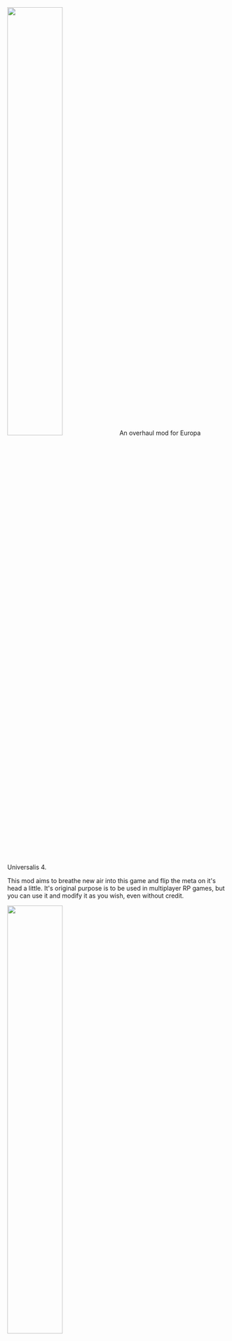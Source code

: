 <img src="https://i.imgur.com/fPT9tvI.png" height=50% width=50%>
 An overhaul mod for Europa Universalis 4.

 This mod aims to breathe new air into this game and flip the meta on it's head a little. It's original purpose is to be used in multiplayer RP games, but you can use it and modify it as you wish, even without credit.

<img src="https://i.imgur.com/j7ZGCLW.png" height=50% width=50%>

    <p align="center">
 Most of the code is taken from other mods:
    <p align="center">
<a href="https://steamcommunity.com/workshop/filedetails/?id=1626860092">Expanded Mod Family</a>
    <p align="center">
<a href="https://steamcommunity.com/sharedfiles/filedetails/?id=2895913903">Road to 1836</a>
    <p align="center">
<a href="https://steamcommunity.com/sharedfiles/filedetails/?id=2805088800">Disaster: Eclipse of Empires</a>
    <p align="center">
<a href="https://steamcommunity.com/sharedfiles/filedetails/?id=1562888561">Colony Merging</a>

    <p align="center">
<img src="https://i.imgur.com/w7TV91I.png" height=50% width=50%>
    <p align="center">
<a href="https://github.com/xnrado/grim-europa">Grim Europa</a>
    <p align="center">
<a href="https://github.com/xnrado/conventu-amicorum">Conventu Amicorum</a>
